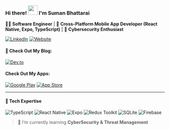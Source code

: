 ### Hi there! <img src="https://raw.githubusercontent.com/MartinHeinz/MartinHeinz/master/wave.gif" width="30px"> I'm Suman Bhattarai  
👨‍💻 **Software Engineer** | 📱 **Cross-Platform Mobile App Developer (React Native, Expo, TypeScript)** | 🔐 **Cybersecurity Enthusiast**  

[![LinkedIn](https://img.shields.io/badge/LinkedIn-0A66C2?style=flat&logo=linkedin&logoColor=white)](https://www.linkedin.com/in/ersumanbhattarai/)
[![Website](https://img.shields.io/badge/Website-000000?style=flat&logo=Google-Chrome&logoColor=white)](https://ersuman.com/)

#### 📖 Check Out My Blog: 
[![Dev.to](https://img.shields.io/badge/Dev.to-0A0A0A?style=flat&logo=devdotto&logoColor=white)](https://dev.to/ersuman) 

#### Check Out My Apps: 
[![Google Play](https://img.shields.io/badge/Google%20Play-414141?style=flat&logo=google-play&logoColor=white)](https://play.google.com/store/apps/developer?id=Standard+Syntax)
[![App Store](https://img.shields.io/badge/App%20Store-0A66C2?style=flat&logo=app-store&logoColor=white)](httpss://ersuman.com)


---

#### 🚀 Tech Expertise

![TypeScript](https://img.shields.io/badge/TypeScript-3178C6?style=for-the-badge&logo=typescript&logoColor=white) ![React Native](https://img.shields.io/badge/React_Native-61DAFB?style=for-the-badge&logo=react&logoColor=white) ![Expo](https://img.shields.io/badge/Expo-000020?style=for-the-badge&logo=expo&logoColor=white) ![Redux Toolkit](https://img.shields.io/badge/Redux_Toolkit-764ABC?style=for-the-badge&logo=redux&logoColor=white) ![SQLite](https://img.shields.io/badge/SQLite-003B57?style=for-the-badge&logo=sqlite&logoColor=white) ![Firebase](https://img.shields.io/badge/Firebase-FFCA28?style=for-the-badge&logo=firebase&logoColor=black)    


> 🌱 I’m currently learning **CyberSecurity & Threat Management**




